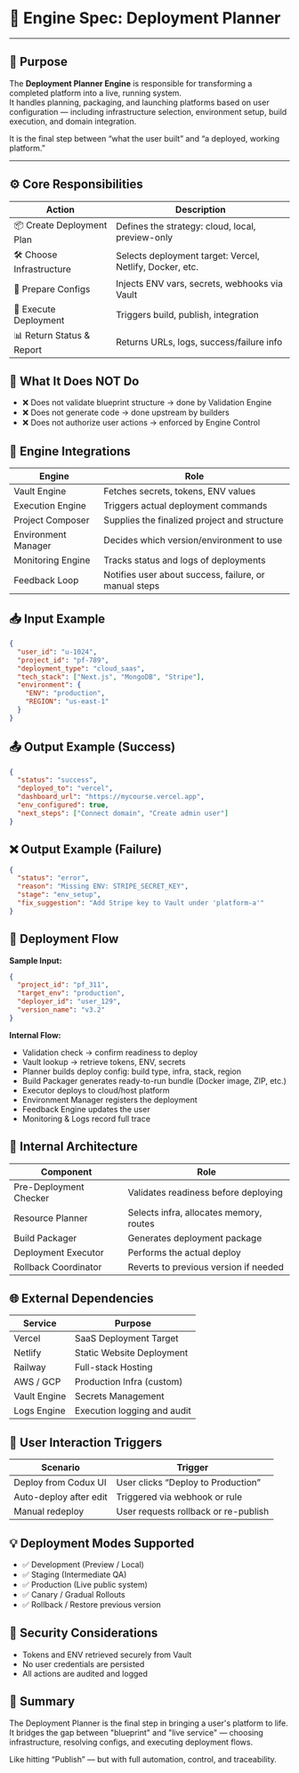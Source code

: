 # 🧠 Engine Spec: Deployment Planner

---

## 🎯 Purpose

The **Deployment Planner Engine** is responsible for transforming a completed platform into a live, running system.  
It handles planning, packaging, and launching platforms based on user configuration — including infrastructure selection, environment setup, build execution, and domain integration.

It is the final step between “what the user built” and “a deployed, working platform.”

---

## ⚙️ Core Responsibilities

| Action                 | Description                                                      |
|------------------------|------------------------------------------------------------------|
| 📦 Create Deployment Plan | Defines the strategy: cloud, local, preview-only                 |
| 🛠 Choose Infrastructure | Selects deployment target: Vercel, Netlify, Docker, etc.         |
| 🔐 Prepare Configs        | Injects ENV vars, secrets, webhooks via Vault                   |
| 🚀 Execute Deployment     | Triggers build, publish, integration                            |
| 📊 Return Status & Report | Returns URLs, logs, success/failure info                        |

## 🚫 What It Does NOT Do

- ❌ Does not validate blueprint structure → done by Validation Engine  
- ❌ Does not generate code → done upstream by builders  
- ❌ Does not authorize user actions → enforced by Engine Control  

## 🔗 Engine Integrations

| Engine             | Role                                                               |
|--------------------|---------------------------------------------------------------------|
| Vault Engine       | Fetches secrets, tokens, ENV values                                |
| Execution Engine   | Triggers actual deployment commands                                |
| Project Composer   | Supplies the finalized project and structure                       |
| Environment Manager| Decides which version/environment to use                           |
| Monitoring Engine  | Tracks status and logs of deployments                              |
| Feedback Loop      | Notifies user about success, failure, or manual steps              |

## 📥 Input Example

```json
{
  "user_id": "u-1024",
  "project_id": "pf-789",
  "deployment_type": "cloud_saas",
  "tech_stack": ["Next.js", "MongoDB", "Stripe"],
  "environment": {
    "ENV": "production",
    "REGION": "us-east-1"
  }
}
```

## 📤 Output Example (Success)

```json
{
  "status": "success",
  "deployed_to": "vercel",
  "dashboard_url": "https://mycourse.vercel.app",
  "env_configured": true,
  "next_steps": ["Connect domain", "Create admin user"]
}
```

## ❌ Output Example (Failure)

```json
{
  "status": "error",
  "reason": "Missing ENV: STRIPE_SECRET_KEY",
  "stage": "env_setup",
  "fix_suggestion": "Add Stripe key to Vault under 'platform-a'"
}
```

## 🔄 Deployment Flow

**Sample Input:**

```json
{
  "project_id": "pf_311",
  "target_env": "production",
  "deployer_id": "user_129",
  "version_name": "v3.2"
}
```

**Internal Flow:**

- Validation check → confirm readiness to deploy  
- Vault lookup → retrieve tokens, ENV, secrets  
- Planner builds deploy config: build type, infra, stack, region  
- Build Packager generates ready-to-run bundle (Docker image, ZIP, etc.)  
- Executor deploys to cloud/host platform  
- Environment Manager registers the deployment  
- Feedback Engine updates the user  
- Monitoring & Logs record full trace  

## 🧱 Internal Architecture

| Component              | Role                                         |
|------------------------|----------------------------------------------|
| Pre-Deployment Checker | Validates readiness before deploying         |
| Resource Planner       | Selects infra, allocates memory, routes      |
| Build Packager         | Generates deployment package                 |
| Deployment Executor    | Performs the actual deploy                   |
| Rollback Coordinator   | Reverts to previous version if needed        |

## 🌐 External Dependencies

| Service     | Purpose                          |
|-------------|----------------------------------|
| Vercel      | SaaS Deployment Target           |
| Netlify     | Static Website Deployment        |
| Railway     | Full-stack Hosting               |
| AWS / GCP   | Production Infra (custom)        |
| Vault Engine| Secrets Management               |
| Logs Engine | Execution logging and audit      |

## 👥 User Interaction Triggers

| Scenario               | Trigger                                 |
|------------------------|------------------------------------------|
| Deploy from Codux UI   | User clicks “Deploy to Production”       |
| Auto-deploy after edit | Triggered via webhook or rule            |
| Manual redeploy        | User requests rollback or re-publish     |

## 💡 Deployment Modes Supported

- ✅ Development (Preview / Local)  
- ✅ Staging (Intermediate QA)  
- ✅ Production (Live public system)  
- ✅ Canary / Gradual Rollouts  
- ✅ Rollback / Restore previous version  

## 🔐 Security Considerations

- Tokens and ENV retrieved securely from Vault  
- No user credentials are persisted  
- All actions are audited and logged  

## 🧠 Summary

The Deployment Planner is the final step in bringing a user's platform to life.  
It bridges the gap between "blueprint" and "live service" — choosing infrastructure, resolving configs, and executing deployment flows.

Like hitting “Publish” — but with full automation, control, and traceability.
